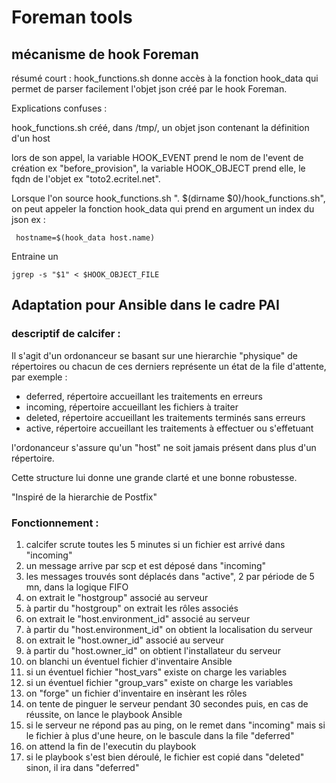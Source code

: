 # Foreman tools

## mécanisme de hook Foreman

résumé court : hook_functions.sh donne accès à la fonction hook_data qui permet de parser facilement l'objet json créé par le hook Foreman.

Explications confuses :

hook_functions.sh créé, dans /tmp/, un objet json contenant la définition d'un host

lors de son appel, la variable HOOK_EVENT prend le nom de l'event de création ex "before_provision", la variable HOOK_OBJECT prend elle, le fqdn de l'objet ex "toto2.ecritel.net". 

Lorsque l'on source hook_functions.sh ". $(dirname $0)/hook_functions.sh", on peut appeler la fonction hook_data qui prend en argument un index du json ex :

     hostname=$(hook_data host.name)

Entraine un 

    jgrep -s "$1" < $HOOK_OBJECT_FILE




## Adaptation pour Ansible dans le cadre PAI 


### descriptif de calcifer :

Il s'agit d'un ordonanceur se basant sur une hierarchie "physique" de répertoires ou chacun de ces derniers représente un état de la file d'attente, par exemple :

* deferred, répertoire accueillant les traitements en erreurs
* incoming, répertoire accueillant les fichiers à traiter
* deleted, répertoire accueillant les traitements terminés sans erreurs
* active, répertoire accueillant les traitements à effectuer ou s'effetuant


l'ordonanceur s'assure qu'un "host" ne soit jamais présent dans plus d'un répertoire.

Cette structure lui donne une grande clarté et une bonne robustesse.

"Inspiré de la hierarchie de Postfix"


### Fonctionnement :

1. calcifer scrute toutes les 5 minutes si un fichier est arrivé dans "incoming" 
2. un message arrive par scp et est déposé dans "incoming"
3. les messages trouvés sont déplacés dans "active", 2 par période de 5 mn, dans la logique FIFO 
4. on extrait le "hostgroup" associé au serveur
5. à partir du "hostgroup" on extrait les rôles associés
6. on extrait le "host.environment_id" associé au serveur
7. à partir du "host.environment_id" on obtient la localisation du serveur 
8. on extrait le "host.owner_id" associé au serveur
9. à partir du "host.owner_id" on obtient l'installateur du serveur
10. on blanchi un éventuel fichier d'inventaire Ansible
11. si un éventuel fichier "host_vars" existe on charge les variables 
12. si un éventuel fichier "group_vars" existe on charge les variables 
13. on "forge" un fichier d'inventaire en insèrant les rôles
14. on tente de pinguer le serveur pendant 30 secondes puis, en cas de réussite, on lance le playbook Ansible
15. si le serveur ne répond pas au ping, on le remet dans "incoming"  mais si le fichier à plus d'une heure, on le bascule dans la file "deferred" 
16. on attend la fin de l'executin du playbook
17. si le playbook s'est bien déroulé, le fichier est copié dans "deleted" sinon, il ira dans "deferred"





